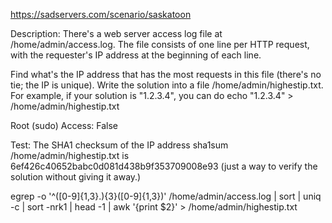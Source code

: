 https://sadservers.com/scenario/saskatoon

Description: There's a web server access log file at /home/admin/access.log. The file consists of one line per HTTP request, with the requester's IP address at the beginning of each line.

Find what's the IP address that has the most requests in this file (there's no tie; the IP is unique). Write the solution into a file /home/admin/highestip.txt. For example, if your solution is "1.2.3.4", you can do echo "1.2.3.4" > /home/admin/highestip.txt

Root (sudo) Access: False

Test: The SHA1 checksum of the IP address sha1sum /home/admin/highestip.txt is 6ef426c40652babc0d081d438b9f353709008e93 (just a way to verify the solution without giving it away.)

egrep -o '^([0-9]{1,3}.){3}([0-9]{1,3})' /home/admin/access.log | sort | uniq -c | sort -nrk1 | head -1 | awk '{print $2}' > /home/admin/highestip.txt